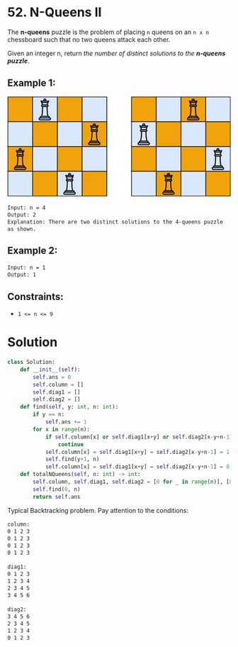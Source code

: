# 52. N-Queens II

The **n-queens** puzzle is the problem of placing `n` queens on an `n x n` chessboard such that no two queens attack each other.

Given an integer n, return *the number of distinct solutions to the **n-queens puzzle***.

## Example 1:
![queens.jpg](/src/queens.jpg)
```
Input: n = 4
Output: 2
Explanation: There are two distinct solutions to the 4-queens puzzle as shown.
```

## Example 2:
```
Input: n = 1
Output: 1
```

## Constraints:
- `1 <= n <= 9`

# Solution
```python
class Solution:
    def __init__(self):
        self.ans = 0
        self.column = []
        self.diag1 = []
        self.diag2 = []
    def find(self, y: int, n: int):
        if y == n:
            self.ans += 1
        for x in range(n):
            if self.column[x] or self.diag1[x+y] or self.diag2[x-y+n-1]:
                continue
            self.column[x] = self.diag1[x+y] = self.diag2[x-y+n-1] = 1
            self.find(y+1, n)
            self.column[x] = self.diag1[x+y] = self.diag2[x-y+n-1] = 0
    def totalNQueens(self, n: int) -> int:
        self.column, self.diag1, self.diag2 = [0 for _ in range(n)], [0 for _ in range(2*n-1)], [0 for _ in range(2*n-1)]
        self.find(0, n)
        return self.ans
```
Typical Backtracking problem. Pay attention to the conditions:
```
column:
0 1 2 3
0 1 2 3
0 1 2 3
0 1 2 3

diag1:
0 1 2 3
1 2 3 4
2 3 4 5
3 4 5 6

diag2:
3 4 5 6
2 3 4 5
1 2 3 4
0 1 2 3
```
